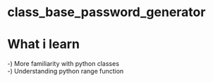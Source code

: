 # class_base_password_generator
# What i learn
-) More familiarity with python classes  
-) Understanding python range function 
